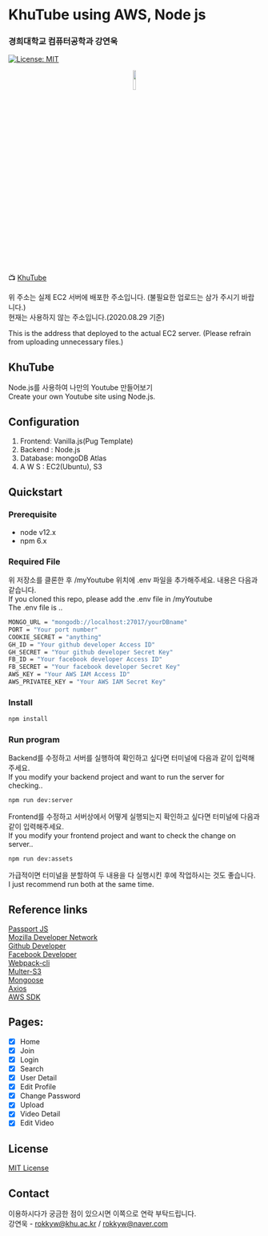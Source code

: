 # KhuTube using AWS, Node js

### 경희대학교 컴퓨터공학과 강연욱

[![License: MIT](https://img.shields.io/badge/License-MIT-yellow.svg)](https://opensource.org/licenses/MIT)

<p align="center">
<img src="https://user-images.githubusercontent.com/28841337/85452529-f0c00900-b5d5-11ea-90c4-b6d0d176e8cd.png" width="10%" ></img>
</p>

📺 [KhuTube](http://www.khutube.tk:4000/)

위 주소는 실제 EC2 서버에 배포한 주소입니다. (불필요한 업로드는 삼가 주시기 바랍니다.)  
현재는 사용하지 않는 주소입니다.(2020.08.29 기준)

This is the address that deployed to the actual EC2 server. (Please refrain from uploading unnecessary files.)

## KhuTube

Node.js를 사용하여 나만의 Youtube 만들어보기  
Create your own Youtube site using Node.js.

## Configuration

1. Frontend: Vanilla.js(Pug Template)
2. Backend : Node.js
3. Database: mongoDB Atlas
4. A W S : EC2(Ubuntu), S3

## Quickstart

### Prerequisite

- node v12.x
- npm 6.x

### Required File

위 저장소를 클론한 후 /myYoutube 위치에 .env 파일을 추가해주세요. 내용은 다음과 같습니다.  
If you cloned this repo, please add the .env file in /myYoutube  
The .env file is ..

```sh
MONGO_URL = "mongodb://localhost:27017/yourDBname"
PORT = "Your port number"
COOKIE_SECRET = "anything"
GH_ID = "Your github developer Access ID"
GH_SECRET = "Your github developer Secret Key"
FB_ID = "Your facebook developer Access ID"
FB_SECRET = "Your facebook developer Secret Key"
AWS_KEY = "Your AWS IAM Access ID"
AWS_PRIVATEE_KEY = "Your AWS IAM Secret Key"
```

### Install

```sh
npm install
```

### Run program

Backend를 수정하고 서버를 실행하여 확인하고 싶다면 터미널에 다음과 같이 입력해주세요.  
If you modify your backend project and want to run the server for checking..

```sh
npm run dev:server
```

Frontend를 수정하고 서버상에서 어떻게 실행되는지 확인하고 싶다면 터미널에 다음과 같이 입력해주세요.  
If you modify your frontend project and want to check the change on server..

```sh
npm run dev:assets
```

가급적이면 터미널을 분할하여 두 내용을 다 실행시킨 후에 작업하시는 것도 좋습니다.  
I just recommend run both at the same time.

## Reference links

[Passport JS](http://www.passportjs.org/)  
[Mozilla Developer Network](https://developer.mozilla.org/en-US/docs/Web)  
[Github Developer](https://developer.github.com/program/)  
[Facebook Developer](https://developers.facebook.com/)  
[Webpack-cli](https://www.npmjs.com/package/webpack-cli)  
[Multer-S3](https://www.npmjs.com/package/multer-s3)  
[Mongoose](https://mongoosejs.com/)  
[Axios](https://www.npmjs.com/package/axios)  
[AWS SDK](https://aws.amazon.com/ko/sdk-for-node-js/)

## Pages:

- [x] Home
- [x] Join
- [x] Login
- [x] Search
- [x] User Detail
- [x] Edit Profile
- [x] Change Password
- [x] Upload
- [x] Video Detail
- [x] Edit Video

## License

[MIT License](http://khuhub.khu.ac.kr/2017110267/myYoutube/blob/master/LICENSE)

## Contact

이용하시다가 궁금한 점이 있으시면 이쪽으로 연락 부탁드립니다.  
강연욱 - rokkyw@khu.ac.kr / rokkyw@naver.com
